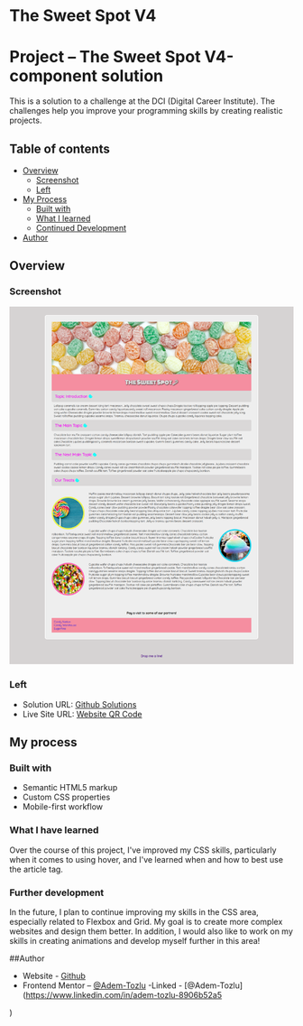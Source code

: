 # The Sweet Spot V4

# Project – The Sweet Spot V4-component solution

This is a solution to a challenge at the DCI (Digital Career Institute). The challenges help you improve your programming skills by creating realistic projects.

## Table of contents

- [Overview](#Overview)
  - [Screenshot](#screenshot)
  - [Left](#left)
- [My Process](#my-process)
  - [Built with](#built-with)
  - [What I learned](#what-i-learned)
  - [Continued Development](#continued-development)
- [Author](#Author)



## Overview

### Screenshot

![Screenshot](images/mobile-sweet-spot-v4.png)

### Left

- Solution URL: [Github Solutions](https://github.com/Adem-Tozlu/Project-Sweet-Spot-V4)
- Live Site URL: [Website QR Code](https://project-sweet-spot-v4.vercel.app/)

## My process

### Built with

- Semantic HTML5 markup
- Custom CSS properties
- Mobile-first workflow


### What I have learned


Over the course of this project, I've improved my CSS skills, particularly when it comes to using hover, and I've learned when and how to best use the article tag.


### Further development

In the future, I plan to continue improving my skills in the CSS area, especially related to Flexbox and Grid. My goal is to create more complex websites and design them better. In addition, I would also like to work on my skills in creating animations and develop myself further in this area!


##Author

- Website - [Github](https://github.com/Adem-Tozlu)
- Frontend Mentor – [@Adem-Tozlu](https://www.frontendmentor.io/profile/Adem-Tozlu)
-Linked - [@Adem-Tozlu](https://www.linkedin.com/in/adem-tozlu-8906b52a5

)